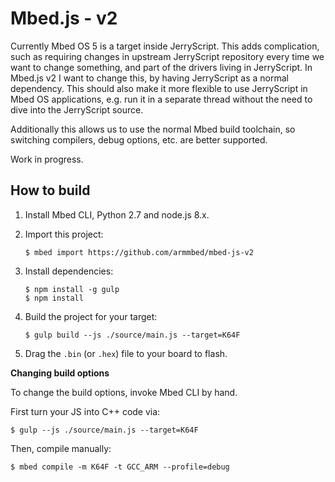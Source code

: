# Mbed.js - v2

Currently Mbed OS 5 is a target inside JerryScript. This adds complication, such as requiring changes in upstream JerryScript repository every time we want to change something, and part of the drivers living in JerryScript. In Mbed.js v2 I want to change this, by having JerryScript as a normal dependency. This should also make it more flexible to use JerryScript in Mbed OS applications, e.g. run it in a separate thread without the need to dive into the JerryScript source.

Additionally this allows us to use the normal Mbed build toolchain, so switching compilers, debug options, etc. are better supported.

Work in progress.

## How to build

1. Install Mbed CLI, Python 2.7 and node.js 8.x.
1. Import this project:

    ```
    $ mbed import https://github.com/armmbed/mbed-js-v2
    ```

1. Install dependencies:

    ```
    $ npm install -g gulp
    $ npm install
    ```

1. Build the project for your target:

    ```
    $ gulp build --js ./source/main.js --target=K64F
    ```

1. Drag the `.bin` (or `.hex`) file to your board to flash.

**Changing build options**

To change the build options, invoke Mbed CLI by hand.

First turn your JS into C++ code via:

```
$ gulp --js ./source/main.js --target=K64F
```

Then, compile manually:

```
$ mbed compile -m K64F -t GCC_ARM --profile=debug
```

